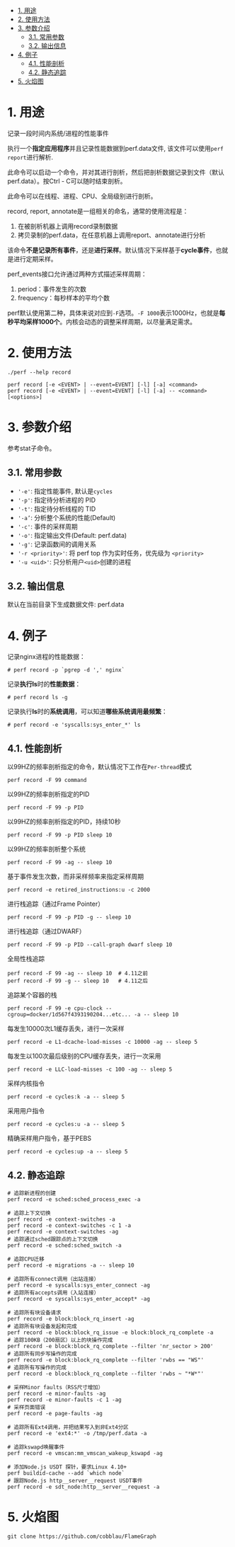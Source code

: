 
<!-- @import "[TOC]" {cmd="toc" depthFrom=1 depthTo=6 orderedList=false} -->

<!-- code_chunk_output -->

- [1. 用途](#1-用途)
- [2. 使用方法](#2-使用方法)
- [3. 参数介绍](#3-参数介绍)
  - [3.1. 常用参数](#31-常用参数)
  - [3.2. 输出信息](#32-输出信息)
- [4. 例子](#4-例子)
  - [4.1. 性能剖析](#41-性能剖析)
  - [4.2. 静态追踪](#42-静态追踪)
- [5. 火焰图](#5-火焰图)

<!-- /code_chunk_output -->

# 1. 用途

记录一段时间内系统/进程的性能事件

执行一个**指定应用程序**并且记录性能数据到perf.data文件, 该文件可以使用`perf report`进行解析.

此命令可以启动一个命令，并对其进行剖析，然后把剖析数据记录到文件（默认perf.data）。按Ctrl - C可以随时结束剖析。

此命令可以在线程、进程、CPU、全局级别进行剖析。

record, report, annotate是一组相关的命名，通常的使用流程是：

1. 在被剖析机器上调用record录制数据
2. 拷贝录制的perf.data，在任意机器上调用report、annotate进行分析

该命令**不是记录所有事件**，还是**进行采样**。默认情况下采样基于**cycle事件**，也就是进行定期采样。

perf_events接口允许通过两种方式描述采样周期：

1. period：事件发生的次数
2. frequency：每秒样本的平均个数

perf默认使用第二种，具体来说对应到`-F`选项。`-F 1000`表示1000Hz，也就是**每秒平均采样1000个**。内核会动态的调整采样周期，以尽量满足需求。

# 2. 使用方法

```
./perf --help record
```

```
perf record [-e <EVENT> | --event=EVENT] [-l] [-a] <command>
perf record [-e <EVENT> | --event=EVENT] [-l] [-a] -- <command> [<options>]
```

# 3. 参数介绍

参考stat子命令。

## 3.1. 常用参数

* `'-e'`: 指定性能事件, 默认是`cycles`
* `'-p'`: 指定待分析进程的 PID 
* `'-t'`: 指定待分析线程的 TID
* `'-a’`: 分析整个系统的性能(Default) 
* `'-c'`: 事件的采样周期
* `'-o'`: 指定输出文件(Default: perf.data) 
* `'-g'`: 记录函数间的调用关系
* `'-r <priority>'`: 将 perf top 作为实时任务，优先级为 `<priority>`
* `'-u <uid>'`: 只分析用户`<uid>`创建的进程

## 3.2. 输出信息

默认在当前目录下生成数据文件: perf.data


# 4. 例子

记录nginx进程的性能数据：

```
# perf record -p `pgrep -d ',' nginx`
```

记录**执行ls**时的**性能数据**：


```
# perf record ls -g
```

记录执行**ls**时的**系统调用**，可以知道**哪些系统调用最频繁**：

```
# perf record -e 'syscalls:sys_enter_*' ls
```

## 4.1. 性能剖析

以99HZ的频率剖析指定的命令，默认情况下工作在`Per-thread`模式

```
perf record -F 99 command
```

以99HZ的频率剖析指定的PID

```
perf record -F 99 -p PID
```

以99HZ的频率剖析指定的PID，持续10秒

```
perf record -F 99 -p PID sleep 10
```

以99HZ的频率剖析整个系统

```
perf record -F 99 -ag -- sleep 10
```

基于事件发生次数，而非采样频率来指定采样周期

```
perf record -e retired_instructions:u -c 2000
```

进行栈追踪（通过Frame Pointer）

```
perf record -F 99 -p PID -g -- sleep 10
```

进行栈追踪（通过DWARF）

```
perf record -F 99 -p PID --call-graph dwarf sleep 10
```

全局性栈追踪

```
perf record -F 99 -ag -- sleep 10  # 4.11之前
perf record -F 99 -g -- sleep 10   # 4.11之后
```
追踪某个容器的栈

```
perf record -F 99 -e cpu-clock --cgroup=docker/1d567f4393190204...etc... -a -- sleep 10
```

每发生10000次L1缓存丢失，进行一次采样

```
perf record -e L1-dcache-load-misses -c 10000 -ag -- sleep 5
```

每发生以100次最后级别的CPU缓存丢失，进行一次采用

```
perf record -e LLC-load-misses -c 100 -ag -- sleep 5 
```

采样内核指令

```
perf record -e cycles:k -a -- sleep 5 
```

采用用户指令

```
perf record -e cycles:u -a -- sleep 5
```

精确采样用户指令，基于PEBS

```
perf record -e cycles:up -a -- sleep 5 
```

## 4.2. 静态追踪

```
# 追踪新进程的创建
perf record -e sched:sched_process_exec -a
 
# 追踪上下文切换
perf record -e context-switches -a
perf record -e context-switches -c 1 -a
perf record -e context-switches -ag
# 追踪通过sched跟踪点的上下文切换
perf record -e sched:sched_switch -a
 
# 追踪CPU迁移
perf record -e migrations -a -- sleep 10
 
# 追踪所有connect调用（出站连接）
perf record -e syscalls:sys_enter_connect -ag
# 追踪所有accepts调用（入站连接）
perf record -e syscalls:sys_enter_accept* -ag
 
# 追踪所有块设备请求
perf record -e block:block_rq_insert -ag
# 追踪所有块设备发起和完成
perf record -e block:block_rq_issue -e block:block_rq_complete -a
# 追踪100KB（200扇区）以上的块操作完成
perf record -e block:block_rq_complete --filter 'nr_sector > 200'
# 追踪所有同步写操作的完成
perf record -e block:block_rq_complete --filter 'rwbs == "WS"'
# 追踪所有写操作的完成
perf record -e block:block_rq_complete --filter 'rwbs ~ "*W*"'
 
# 采样Minor faults（RSS尺寸增加）
perf record -e minor-faults -ag
perf record -e minor-faults -c 1 -ag
# 采样页面错误
perf record -e page-faults -ag
 
# 追踪所有Ext4调用，并把结果写入到非Ext4分区
perf record -e 'ext4:*' -o /tmp/perf.data -a 
 
# 追踪kswapd唤醒事件
perf record -e vmscan:mm_vmscan_wakeup_kswapd -ag
 
# 添加Node.js USDT 探针，要求Linux 4.10+
perf buildid-cache --add `which node`
# 跟踪Node.js http__server__request USDT事件
perf record -e sdt_node:http__server__request -a 
```

# 5. 火焰图

```
git clone https://github.com/cobblau/FlameGraph

```